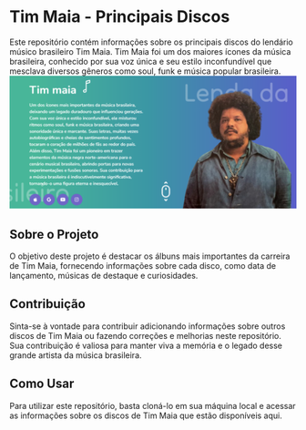 # Tim Maia - Principais Discos

Este repositório contém informações sobre os principais discos do lendário músico brasileiro Tim Maia. Tim Maia foi um dos maiores ícones da música brasileira, conhecido por sua voz única e seu estilo inconfundível que mesclava diversos gêneros como soul, funk e música popular brasileira.
![Alt Text](https://github.com/OPedromartyns/Timmaia_page/blob/main/img/home.png?raw=true)


## Sobre o Projeto

O objetivo deste projeto é destacar os álbuns mais importantes da carreira de Tim Maia, fornecendo informações sobre cada disco, como data de lançamento, músicas de destaque e curiosidades.

## Contribuição

Sinta-se à vontade para contribuir adicionando informações sobre outros discos de Tim Maia ou fazendo correções e melhorias neste repositório. Sua contribuição é valiosa para manter viva a memória e o legado desse grande artista da música brasileira.

## Como Usar

Para utilizar este repositório, basta cloná-lo em sua máquina local e acessar as informações sobre os discos de Tim Maia que estão disponíveis aqui.


